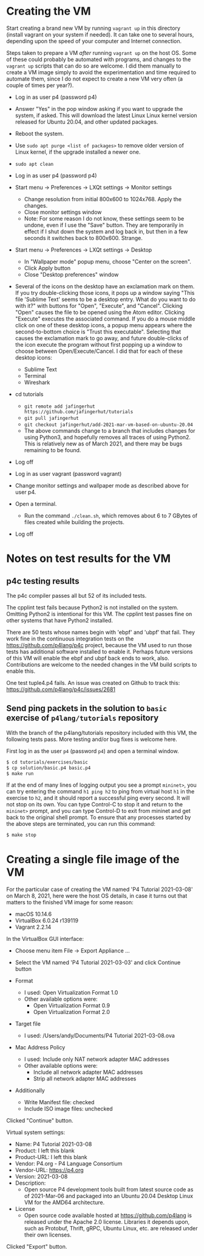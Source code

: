 # Creating the VM

Start creating a brand new VM by running `vagrant up` in this
directory (install vagrant on your system if needed).  It can take one
to several hours, depending upon the speed of your computer and
Internet connection.

Steps taken to prepare a VM _after_ running `vagrant up` on the host
OS.  Some of these could probably be automated with programs, and
changes to the `vagrant up` scripts that can do so are welcome.  I did
them manually to create a VM image simply to avoid the experimentation
and time required to automate them, since I do not expect to create a
new VM very often (a couple of times per year?).

+ Log in as user p4 (password p4)
+ Answer "Yes" in the pop window asking if you want to upgrade the
  system, if asked.  This will download the latest Linux Linux kernel
  version released for Ubuntu 20.04, and other updated packages.
+ Reboot the system.
+ Use `sudo apt purge <list of packages>` to remove older version of
  Linux kernel, if the upgrade installed a newer one.
+ `sudo apt clean`

+ Log in as user p4 (password p4)
+ Start menu -> Preferences -> LXQt settings -> Monitor settings
  + Change resolution from initial 800x600 to 1024x768.  Apply the changes.
  + Close monitor settings window
  + Note: For some reason I do not know, these settings seem to be
    undone, even if I use the "Save" button.  They are temporarily in
    effect if I shut down the system and log back in, but then in a few
    seconds it switches back to 800x600.  Strange.
+ Start menu -> Preferences -> LXQt settings -> Desktop
  + In "Wallpaper mode" popup menu, choose "Center on the screen".
  + Click Apply button
  + Close "Desktop preferences" window
+ Several of the icons on the desktop have an exclamation mark on
  them.  If you try double-clicking those icons, it pops up a window
  saying "This file 'Sublime Text' seems to be a desktop entry.  What
  do you want to do with it?" with buttons for "Open", "Execute", and
  "Cancel".  Clicking "Open" causes the file to be opened using the
  Atom editor.  Clicking "Execute" executes the associated command.
  If you do a mouse middle click on one of these desktop icons, a
  popup menu appears where the second-to-bottom choice is "Trust this
  executable".  Selecting that causes the exclamation mark to go away,
  and future double-clicks of the icon execute the program without
  first popping up a window to choose between Open/Execute/Cancel.  I
  did that for each of these desktop icons:
  + Sublime Text
  + Terminal
  + Wireshark
+ cd tutorials
  + `git remote add jafingerhut https://github.com/jafingerhut/tutorials`
  + `git pull jafingerhut`
  + `git checkout jafingerhut/add-2021-mar-vm-based-on-ubuntu-20.04`
  + The above commands change to a branch that includes changes for
    using Python3, and hopefully removes all traces of using Python2.
    This is relatively new as of March 2021, and there may be bugs
    remaining to be found.
+ Log off

+ Log in as user vagrant (password vagrant)
+ Change monitor settings and wallpaper mode as described above for
  user p4.
+ Open a terminal.
  + Run the command `./clean.sh`, which removes about 6 to 7 GBytes of
    files created while building the projects.
+ Log off


# Notes on test results for the VM

## p4c testing results

The p4c compiler passes all but 52 of its included tests.

The cpplint test fails because Python2 is not installed on the system.
Omitting Python2 is intentional for this VM.  The cpplint test passes
fine on other systems that have Python2 installed.

There are 50 tests whose names begin with 'ebpf' and 'ubpf' that fail.
They work fine in the continuous integration tests on the
https://github.com/p4lang/p4c project, because the VM used to run
those tests has additional software installed to enable it.  Perhaps
future versions of this VM will enable the ebpf and ubpf back ends to
work, also.  Contributions are welcome to the needed changes in the VM
build scripts to enable this.

One test tuple4.p4 fails.  An issue was created on Github to track
this: https://github.com/p4lang/p4c/issues/2681


## Send ping packets in the solution to `basic` exercise of `p4lang/tutorials` repository

With the branch of the p4lang/tutorials repository included with this
VM, the following tests pass.  More testing and/or bug fixes is
welcome here.

First log in as the user `p4` (password `p4`) and open a terminal
window.
```bash
$ cd tutorials/exercises/basic
$ cp solution/basic.p4 basic.p4
$ make run
```

If at the end of many lines of logging output you see a prompt
`mininet>`, you can try entering the command `h1 ping h2` to ping from
virtual host `h1` in the exercise to `h2`, and it should report a
successful ping every second.  It will not stop on its own.  You can
type Control-C to stop it and return to the `mininet>` prompt, and you
can type Control-D to exit from mininet and get back to the original
shell prompt.  To ensure that any processes started by the above steps
are terminated, you can run this command:
```bash
$ make stop
```


# Creating a single file image of the VM

For the particular case of creating the VM named 'P4 Tutorial
2021-03-08' on March 8, 2021, here were the host OS details, in case
it turns out that matters to the finished VM image for some reason:

+ macOS 10.14.6
+ VirtualBox 6.0.24 r139119
+ Vagrant 2.2.14

In the VirtualBox GUI interface:

+ Choose menu item File -> Export Appliance ...
+ Select the VM named 'P4 Tutorial 2021-03-03' and click Continue button

+ Format
  + I used: Open Virtualization Format 1.0
  + Other available options were:
    + Open Virtualization Format 0.9
    + Open Virtualization Format 2.0
+ Target file
  + I used: /Users/andy/Documents/P4 Tutorial 2021-03-08.ova
+ Mac Address Policy
  + I used: Include only NAT network adapter MAC addresses
  + Other available options were:
    + Include all network adapter MAC addresses
    + Strip all network adapter MAC addresses
+ Additionally
  + Write Manifest file: checked
  + Include ISO image files: unchecked

Clicked "Continue" button.

Virtual system settings:

+ Name: P4 Tutorial 2021-03-08
+ Product: I left this blank
+ Product-URL: I left this blank
+ Vendor: P4.org - P4 Language Consortium
+ Vendor-URL: https://p4.org
+ Version: 2021-03-08
+ Description:
  + Open source P4 development tools built from latest source code as
    of 2021-Mar-06 and packaged into an Ubuntu 20.04 Desktop Linux VM
    for the AMD64 architecture.
+ License
  + Open source code available hosted at https://github.com/p4lang is
    released under the Apache 2.0 license.  Libraries it depends upon,
    such as Protobuf, Thrift, gRPC, Ubuntu Linux, etc. are released
    under their own licenses.

Clicked "Export" button.
